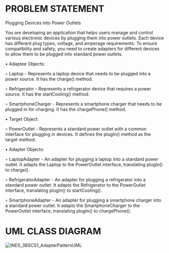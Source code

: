 # PROBLEM STATEMENT
Plugging Devices into Power Outlets

You are developing an application that helps users manage and control various electronic devices by plugging them into power outlets. Each device has different plug types, voltage, and amperage requirements. To ensure compatibility and safety, you need to create adapters for different devices to allow them to be plugged into standard power outlets.

• Adaptee Objects:

◦ Laptop - Represents a laptop device that needs to be plugged into a power source. It has the charge() method.

  ◦ Refrigerator - Represents a refrigerator device that requires a power source. It has the startCooling() method.

  ◦ SmartphoneCharger - Represents a smartphone charger that needs to be plugged in for charging. It has the chargePhone() method.

• Target Object:

  ◦ PowerOutlet - Represents a standard power outlet with a common interface for plugging in devices. It defines the plugIn() method as the target method.

• Adapter Objects:

  ◦ LaptopAdapter - An adapter for plugging a laptop into a standard power outlet. It adapts the Laptop to the PowerOutlet interface, translating plugIn() to charge().

  ◦ RefrigeratorAdapter - An adapter for plugging a refrigerator into a standard power outlet. It adapts the Refrigerator to the PowerOutlet interface, translating plugIn() to startCooling().

  ◦ SmartphoneAdapter - An adapter for plugging a smartphone charger into a standard power outlet. It adapts the SmartphoneCharger to the PowerOutlet interface, translating plugIn() to chargePhone().

# UML CLASS DIAGRAM
![INES_3BSCS1_AdapterPatternUML](https://github.com/SamanthaPaulineInes/adapterPattern_INES/assets/142489430/b7993502-e156-4ed3-881b-bd4185f0a691)
